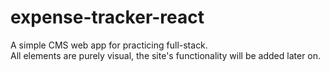 # expense-tracker-react
A simple CMS web app for practicing full-stack.  
All elements are purely visual, the site's functionality will be added later on.

